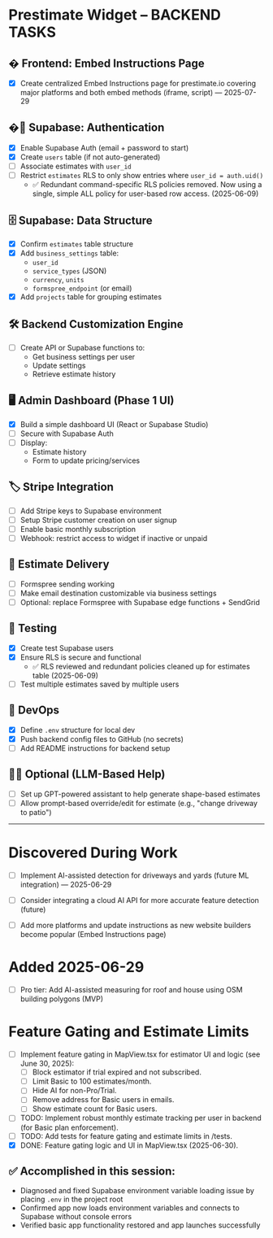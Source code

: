 # Prestimate Widget – BACKEND TASKS

## � Frontend: Embed Instructions Page
- [x] Create centralized Embed Instructions page for prestimate.io covering major platforms and both embed methods (iframe, script) — 2025-07-29


## �📨 Supabase: Authentication
- [x] Enable Supabase Auth (email + password to start)
- [x] Create `users` table (if not auto-generated)
- [ ] Associate estimates with `user_id`
- [ ] Restrict `estimates` RLS to only show entries where `user_id = auth.uid()`
  - ✅ Redundant command-specific RLS policies removed. Now using a single, simple ALL policy for user-based row access. (2025-06-09)

## 🗄️ Supabase: Data Structure
- [x] Confirm `estimates` table structure
- [x] Add `business_settings` table:
   - `user_id`
   - `service_types` (JSON)
   - `currency`, `units`
   - `formspree_endpoint` (or email)
- [x] Add `projects` table for grouping estimates

## 🛠️ Backend Customization Engine
- [ ] Create API or Supabase functions to:
   - Get business settings per user
   - Update settings
   - Retrieve estimate history

## 🖥️ Admin Dashboard (Phase 1 UI)
- [x] Build a simple dashboard UI (React or Supabase Studio)
- [ ] Secure with Supabase Auth
- [ ] Display:
   - Estimate history
   - Form to update pricing/services

## 🏷️ Stripe Integration
- [ ] Add Stripe keys to Supabase environment
- [ ] Setup Stripe customer creation on user signup
- [ ] Enable basic monthly subscription
- [ ] Webhook: restrict access to widget if inactive or unpaid

## 🚚 Estimate Delivery
- [ ] Formspree sending working
- [ ] Make email destination customizable via business settings
- [ ] Optional: replace Formspree with Supabase edge functions + SendGrid

## 🧪 Testing
- [x] Create test Supabase users
- [x] Ensure RLS is secure and functional
  - ✅ RLS reviewed and redundant policies cleaned up for estimates table (2025-06-09)
- [ ] Test multiple estimates saved by multiple users

## 📝 DevOps
- [x] Define `.env` structure for local dev
- [x] Push backend config files to GitHub (no secrets)
- [ ] Add README instructions for backend setup

## 🧑‍💻 Optional (LLM-Based Help)
- [ ] Set up GPT-powered assistant to help generate shape-based estimates
- [ ] Allow prompt-based override/edit for estimate (e.g., "change driveway to patio")

---

# Discovered During Work
- [ ] Implement AI-assisted detection for driveways and yards (future ML integration) — 2025-06-29
- [ ] Consider integrating a cloud AI API for more accurate feature detection (future)

- [ ] Add more platforms and update instructions as new website builders become popular (Embed Instructions page)

# Added 2025-06-29
- [ ] Pro tier: Add AI-assisted measuring for roof and house using OSM building polygons (MVP)

# Feature Gating and Estimate Limits
- [ ] Implement feature gating in MapView.tsx for estimator UI and logic (see June 30, 2025):
  - [ ] Block estimator if trial expired and not subscribed.
  - [ ] Limit Basic to 100 estimates/month.
  - [ ] Hide AI for non-Pro/Trial.
  - [ ] Remove address for Basic users in emails.
  - [ ] Show estimate count for Basic users.
- [ ] TODO: Implement robust monthly estimate tracking per user in backend (for Basic plan enforcement).
- [ ] TODO: Add tests for feature gating and estimate limits in /tests.
- [x] DONE: Feature gating logic and UI in MapView.tsx (2025-06-30).

## ✅ Accomplished in this session:
- Diagnosed and fixed Supabase environment variable loading issue by placing `.env` in the project root
- Confirmed app now loads environment variables and connects to Supabase without console errors
- Verified basic app functionality restored and app launches successfully